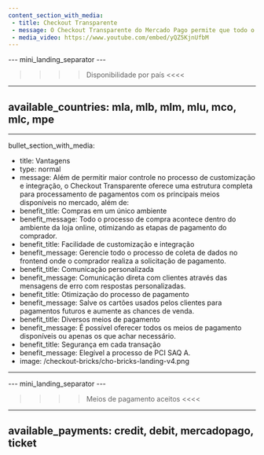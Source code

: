 ```yaml
---
content_section_with_media: 
 - title: Checkout Transparente
 - message: O Checkout Transparente do Mercado Pago permite que todo o processo de finalização de compra, desde o preenchimento de dados do usuário até a realização do pagamento aconteça em um único ambiente, sem a necessidade de redirecionamento para uma página externa à sua loja.
 - media_video: https://www.youtube.com/embed/yQZ5KjnUfbM
---
```


--- mini_landing_separator ---

>>>> Disponibilidade por país <<<<
---
available_countries: mla, mlb, mlm, mlu, mco, mlc, mpe
---
---
bullet_section_with_media: 
 - title: Vantagens
 - type: normal
 - message: Além de permitir maior controle no processo de customização e integração, o Checkout Transparente oferece uma estrutura completa para processamento de pagamentos com os principais meios disponíveis no mercado, além de:
 - benefit_title: Compras em um único ambiente
 - benefit_message: Todo o processo de compra acontece dentro do ambiente da loja online, otimizando as etapas de pagamento do comprador.
 - benefit_title: Facilidade de customização e integração
 - benefit_message: Gerencie todo o processo de coleta de dados no frontend onde o comprador realiza a solicitação de pagamento.
 - benefit_title: Comunicação personalizada
 - benefit_message: Comunicação direta com clientes através das mensagens de erro com respostas personalizadas.
 - benefit_title: Otimização do processo de pagamento
 - benefit_message: Salve os cartões usados pelos clientes para pagamentos futuros e aumente as chances de venda.
 - benefit_title: Diversos meios de pagamento
 - benefit_message: É possível oferecer todos os meios de pagamento disponíveis ou apenas os que achar necessário.
 - benefit_title: Segurança em cada transação
 - benefit_message: Elegível a processo de PCI SAQ A.
 - image: /checkout-bricks/cho-bricks-landing-v4.png
---

--- mini_landing_separator ---
>>>> Meios de pagamento aceitos <<<<
---
available_payments: credit, debit, mercadopago, ticket
---